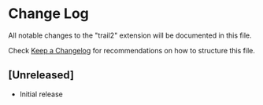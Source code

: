 # Change Log

All notable changes to the "trail2" extension will be documented in this file.

Check [Keep a Changelog](http://keepachangelog.com/) for recommendations on how to structure this file.

## [Unreleased]

- Initial release